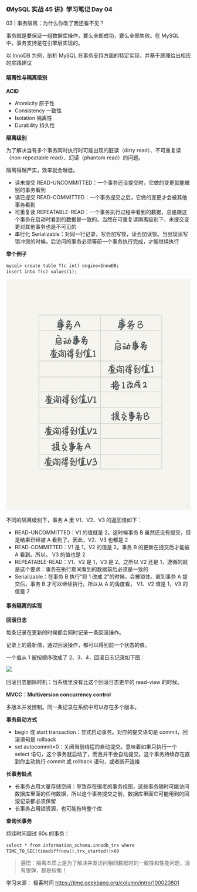### 《MySQL 实战 45 讲》学习笔记 Day 04

03 | 事务隔离：为什么你改了我还看不见？

事务就是要保证一组数据库操作，要么全部成功，要么全部失败。在 MySQL 中，事务支持是在引擎层实现的。

以 InnoDB 为例，剖析 MySQL 在事务支持方面的特定实现，并基于原理给出相应的实践建议

#### 隔离性与隔离级别

**ACID**

* Atomicity 原子性
* Consistency 一致性
* Isolation 隔离性
* Durability 持久性

**隔离级别**

为了解决当有多个事务同时执行时可能出现的脏读（dirty read）、不可重复读（non-repeatable read）、幻读（phantom read）的问题。

隔离得越严实，效率就会越低。

* 读未提交 READ-UNCOMMITTED：一个事务还没提交时，它做的变更就能被别的事务看到
* 读已提交 READ-COMMITTED：一个事务提交之后，它做的变更才会被其他事务看到
* 可重复读 REPEATABLE-READ：一个事务执行过程中看到的数据，总是跟这个事务在启动时看到的数据是一致的。当然在可重复读隔离级别下，未提交变更对其他事务也是不可见的
* 串行化 Serializable：对同一行记录，写会加写锁，读会加读锁。当出现读写锁冲突的时候，后访问的事务必须等前一个事务执行完成，才能继续执行

**举个例子**

```
mysql> create table T(c int) engine=InnoDB;
insert into T(c) values(1);
```

![](media/16785524403000.jpg)


不同的隔离级别下，事务 A 里 V1、V2、V3 的返回值如下：

* READ-UNCOMMITTED：V1 的值就是 2。这时候事务 B 虽然还没有提交，但是结果已经被 A 看到了。因此，V2、V3 也都是 2
* READ-COMMITTED：V1 是 1，V2 的值是 2。事务 B 的更新在提交后才能被 A 看到。所以， V3 的值也是 2
* REPEATABLE-READ：V1、V2 是 1，V3 是 2。之所以 V2 还是 1，遵循的就是这个要求：事务在执行期间看到的数据前后必须是一致的
* Serializable：在事务 B 执行“将 1 改成 2”的时候，会被锁住。直到事务 A 提交后，事务 B 才可以继续执行。所以从 A 的角度看， V1、V2 值是 1，V3 的值是 2

#### 事务隔离的实现

**回滚日志**

每条记录在更新的时候都会同时记录一条回滚操作。

记录上的最新值，通过回滚操作，都可以得到前一个状态的值。

一个值从 1 被按顺序改成了 2、3、4，回滚日志记录如下图：

![](media/16785528718957.jpg)

回滚日志删除时机：当系统里没有比这个回滚日志更早的 read-view 的时候。

**MVCC：Multiversion concurrency control**

多版本并发控制。同一条记录在系统中可以存在多个版本。

**事务启动方式**

* begin 或 start transaction：显式启动事务。对应的提交语句是 commit，回滚语句是 rollback
* set autocommit=0：关闭当前线程的自动提交。意味着如果只执行一个 select 语句，这个事务就启动了，而且并不会自动提交。这个事务持续存在直到你主动执行 commit 或 rollback 语句，或者断开连接

**长事务缺点**

* 长事务占用大量存储空间：导致存在很老的事务视图，这些事务随时可能访问数据库里面的任何数据，所以这个事务提交之前，数据库里面它可能用到的回滚记录都必须保留
* 长事务占用锁资源，也可能拖垮整个库

**查询长事务**

持续时间超过 60s 的事务：

```
select * from information_schema.innodb_trx where TIME_TO_SEC(timediff(now(),trx_started))>60
```

> 感悟：隔离本质上是为了解决并发访问相同数据时的一致性和性能问题，没有银弹，都是权衡！

学习来源： 极客时间 https://time.geekbang.org/column/intro/100020801


